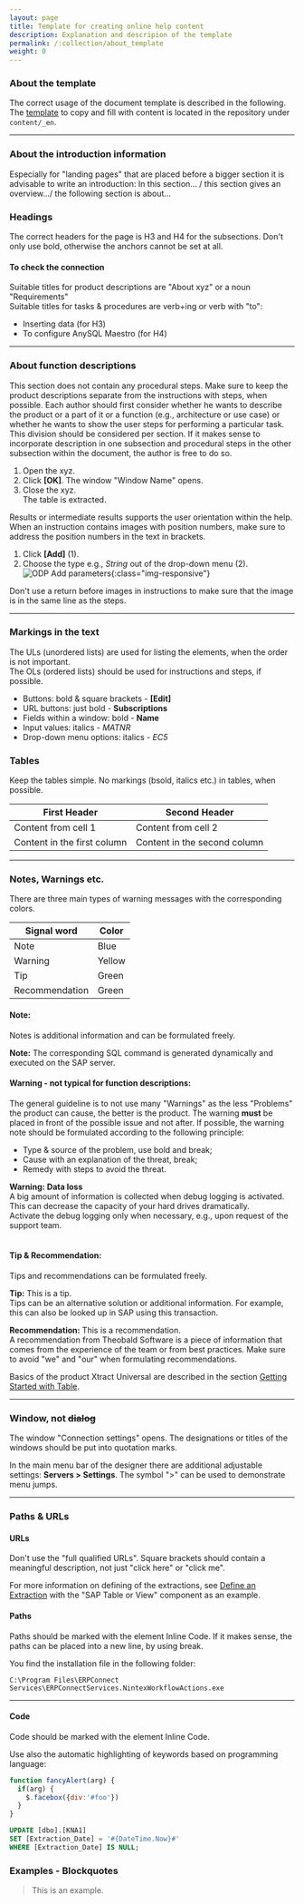 ```yaml
---
layout: page
title: Template for creating online help content
description: Explanation and descripion of the template
permalink: /:collection/about_template
weight: 0
---
```

### About the template
The correct usage of the document template is described in the following. The [template](https://help.theobald-software.com/en/empty_template) to copy and fill with content is located in the repository under `content/_en`.

-----------

### About the introduction information
Especially for "landing pages" that are placed before a bigger section it is advisable to write an introduction:
In this section... / this section gives an overview.../ the following section is about...
<!--Einleitung und kurze Einführung worum es im Folgenden geht, bitte kein "Will"-Future verwenden-->

### Headings
The correct headers for the page is H3 and H4 for the subsections. Don't only use bold, otherwise the anchors cannot be set at all. 

#### To check the connection
<!--Unterüberschrift H4. Optional, wird gesetzt wenn es sinnvoll ist.
Formulierung:  Das Verb mit to (z.B. To check the connection) -->
Suitable titles for product descriptions are "About xyz" or a noun "Requirements" <br>
Suitable titles for tasks & procedures are verb+ing or verb with "to":
 - Inserting data (for H3)
 - To configure AnySQL Maestro (for H4)
 
-----------

### About function descriptions
<!--Unterüberschrift. Optional, wird gesetzt wenn es sinnvoll ist-->
This section does not contain any procedural steps.
Make sure to keep the product descriptions separate from the instructions with steps, when possible.
Each author should first consider whether he wants to describe the product or a part of it or a function (e.g., architecture or use case) or whether he wants to show the user steps for performing a particular task. <br>
This division should be considered per section.
If it makes sense to incorporate description in one subsection and procedural steps in the other subsection within the document, the author is free to do so.

<!--Die Produktbeschreibungen sollen möglichst getrennt von den Handlungsanweisungen gehalten werden. 
Jeder Autor sollte zunächst überlegen, ob er eine Funktion beschreiben will (z.B. Architektur oder Use Case)
oder ob er dem Benutzer Schritte aufzeigen will, damit er eine bestimmte Aufgabe Ausführen kann. 

-----------

### Creating procedural instructions
This section should contain no or only short descriptions. Ordered lists should be used for steps.
<!---Überschrift 3, bitte nicht nur fett verwenden, sonst können die Anker gar nicht gesetzt werden-->
<!-- Handlungsanweisungen sollten möglichst getrennt von den Produktbeschreibungen gehalten werden.
<!--Überschriften für Handlungsanweisungen mit Schritten sollten möglichst einen Verb haben.-->

1. Open the xyz. <!--OL für die Schritte-->
2. Click **[OK]**. The window "Window Name" opens. <!--- intermediate result--->
3. Close the xyz. <br> The table is extracted.

<!--Eine Ergebnisangabe hilft dem Nutzer die Sicherheit zu haben, dass er alles richtig macht-->
Results or intermediate results supports the user orientation within the help.
When an instruction contains images with position numbers, make sure to address the position numbers in the text in brackets.
1. Click **[Add]** (1).
2. Choose the type e.g., *String* out of the drop-down menu (2).
![ODP Add parameters](/img/content/odp/odp-settings-add-parameters.png){:class="img-responsive"}

Don't use a return before images in instructions to make sure that the image is in the same line as the steps.

-----------

### Markings in the text
The ULs (unordered lists) are used for listing the elements, when the order is not important.<br>
The OLs (ordered lists) should be used for instructions and steps, if possible.
<!--Eine UL (unordered list) wird für die Auflistung verwendet. OL (ordered list) soll möglichst für Handlungsanweisungen und Schritte verwendet werden s. anderes Template-->
- Buttons: bold & square brackets - **[Edit]** 
- URL buttons: just bold - **Subscriptions**
- Fields within a window: bold - **Name** 
- Input values: italics - *MATNR*
- Drop-down menu options: italics - *EC5* 

### Tables
<!---Einfache Tabellen verwenden, Markierungen in Tabellen möglichst vermeiden-->
Keep the tables simple. No markings (bsold, italics etc.) in tables, when possible.

First Header | Second Header
------------ | -------------
Content from cell 1 | Content from cell 2
Content in the first column | Content in the second column


-----------

### Notes, Warnings etc.
There are three main types of warning messages with the corresponding colors.

Signal word| Color
------------ | -------------
Note |Blue
Warning | Yellow
Tip| Green
Recommendation | Green


#### Note:
Notes is additional information and can be formulated freely.
 <!--Note /Hinweis ist eine zusätzliche Information.-->
<div class="alert alert-info">
  <i class="fas fa-info-circle"></i> <strong>Note:</strong> The corresponding SQL command is generated dynamically and executed on the SAP server.
</div>

<!--Dieser Block wird später von Erwin programmiert und kann leichter befüllt werden. Note / Hinweis (DE) soll verwendet werden, wenn zusätzliche Informationen gegeben werden, die nicht direkt Teil der Beschreibung sind--->

#### Warning - not typical for function descriptions:
The general guideline is to not use many "Warnings" as the less "Problems" the product can cause, the better is the product. The warning **must** be placed in front of the possible issue and not after.
If possible, the warning note should be formulated according to the following principle:
- Type & source of the problem, use bold and break;
- Cause with an explanation of the threat, break;
- Remedy with steps to avoid the threat.

<!-- Dieser Block wird später von Erwin programmiert und kann leichter befüllt werden. 
Warning / Warnung wird verwendet, wenn beim Missachten etwas tatsächlich passieren kann. z.B. Datenverlust. Dieser Hinweis wird öfter in den Handlungsanweisungen verwendet.
Der Warning-Hinweis soll möglichst nach dem folgenden Prinzip formuliert werden:
- Type & source of the problem, use bold and <br>:
- Cause with an explanation of the threat + <br>:
- Remedy:
 -->

<div class="alert alert-warning">
  <i class="fas fa-exclamation-triangle"></i> <strong>Warning:</strong> 
  <!--Type & source of the problem, use bold and <br> --> <strong>Data loss</strong> <br>
  <!--- Cause with an explanation of the threat + <br>: ---> A big amount of information is collected when debug logging is activated. This can decrease the capacity of your hard drives dramatically.<br>
  <!---Remedy:--> Activate the debug logging only when necessary, e.g., upon request of the support team.
</div><br>

#### Tip & Recommendation:
Tips and recommendations can be formulated freely. <br>

**Tip:** This is a tip.<br>
Tips can be an alternative solution or additional information. For example, this can also be looked up in SAP using this transaction.
<!--Soll verwendet werden, wenn es um eine alternative Lösung sich handelt oder etwas zusätzliches angesprochen werden kann. z.B. dies kann über diese Transaktion auch in SAP nachgeschaut werden. Wenn es soweit ist, stellt Erwin ein grünes Kästchen für die Tipps und Empfehlungen zur Verfügung-->
**Recommendation:** This is a recommendation.<br>
A recommendation from Theobald Software is a piece of information that comes from the experience of the team or from best practices. Make sure to avoid "we" and "our" when formulating recommendations.
<!--Eine Recommendation von Theobald Software, die aus der eignen Erfahrung oder aus Best Practices kommt - hiermit wird das "we" und "our" vermieden-->
<div class="alert alert-success">
  <i class="fas fa-lightbulb"></i> Basics of the product Xtract Universal are described in the section <a href= "https://help.theobald-software.com/en/xtract-universal/getting-started-table" class="alert-link">Getting Started with Table</a>.<br>
</div>

------

### Window, not ~~dialog~~

The window "Connection settings" opens. The designations or titles of the windows should be put into quotation marks.
<!--Die Bezeichnungen der Fenster soll in Anführungszeichen gesetzt werden-->
In the main menu bar of the designer there are additional adjustable settings:   **Servers > Settings**.
The symbol ">" can be used to demonstrate menu jumps. 
<!--Mit dem Symbol ">" können Menusprünge ausgedrückt werden-->

----

### Paths & URLs

#### URLs
Don't use the "full qualified URLs". Square brackets should contain a meaningful description, not just "click here" or "click me".

For more information on defining of the extractions, see [Define an Extraction](https://help.theobald-software.com/en/xtract-universal/getting-started-table/define-a-table-extraction) with the "SAP Table or View" component as an example.

<!-- Nicht den "full qualified URL" verwenden.
In den eckigen Klammern soll eine sinnvolle Bezeichung stehen, nicht z.B. nur "hier" oder "Klick mich".-->
#### Paths
Paths should be marked with the element Inline Code. If it makes sense, the paths can be placed into a new line, by using break.

You find the installation file in the following folder:

`C:\Program Files\ERPConnect Services\ERPConnectServices.NintexWorkflowActions.exe`

<!--Pfade sollen mit dem Element `Inline Code` markiert werden. Wenn es sinnvoll ist, können die Pfade eingerückt werden--->

-----------

#### Code
Code should be marked with the element Inline Code.

Use also the automatic highlighting of keywords based on programming language:

```javascript
function fancyAlert(arg) {
  if(arg) {
    $.facebox({div:'#foo'})
  }
}
```

```sql
UPDATE [dbo].[KNA1] 
SET [Extraction_Date] = '#{DateTime.Now}#' 
WHERE [Extraction_Date] IS NULL;
```

<!--Code soll mit dem Element inline code ausgezeichnet werden-->


### Examples - Blockquotes

>This is an example.

<!--Kann für Beispiele verwendet werden-->



